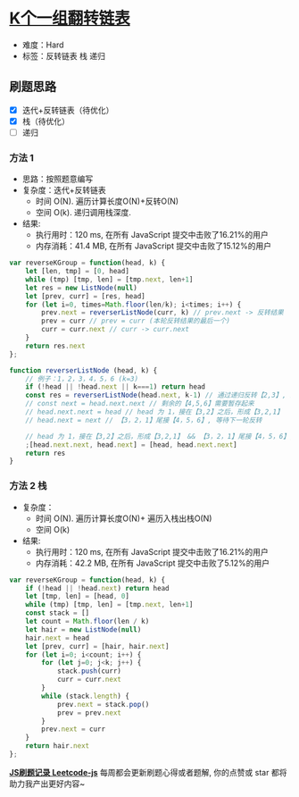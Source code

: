 # [K个一组翻转链表](https://leetcode-cn.com/problems/reverse-nodes-in-k-group/)

- 难度：Hard
- 标签：反转链表 栈 递归

## 刷题思路

- [x] 迭代+反转链表（待优化）
- [x] 栈（待优化）
- [ ] 递归

### 方法 1

- 思路：按照题意编写
- 复杂度：迭代+反转链表
    - 时间 O(N). 遍历计算长度O(N)+反转O(N)
    - 空间 O(k). 递归调用栈深度.
- 结果:
    - 执行用时：120 ms, 在所有 JavaScript 提交中击败了16.21%的用户
    - 内存消耗：41.4 MB, 在所有 JavaScript 提交中击败了15.12%的用户

``` js
var reverseKGroup = function(head, k) {
    let [len, tmp] = [0, head]
    while (tmp) [tmp, len] = [tmp.next, len+1]
    let res = new ListNode(null)
    let [prev, curr] = [res, head]
    for (let i=0, times=Math.floor(len/k); i<times; i++) {
        prev.next = reverserListNode(curr, k) // prev.next -> 反转结果
        prev = curr // prev = curr (本轮反转结果的最后一个)
        curr = curr.next // curr -> curr.next
    }
    return res.next
};

function reverserListNode (head, k) {
    // 例子：1，2，3，4，5，6 (k=3)
    if (!head || !head.next || k===1) return head
    const res = reverserListNode(head.next, k-1) // 通过递归反转【2,3】, 结果为【3,2】
    // const next = head.next.next // 剩余的【4,5,6】需要暂存起来
    // head.next.next = head // head 为 1，接在【3,2】之后，形成【3,2,1】
    // head.next = next // 【3，2，1】尾接【4，5，6】, 等待下一轮反转

    // head 为 1，接在【3,2】之后，形成【3,2,1】 && 【3，2，1】尾接【4，5，6】, 等待下一轮反转
    ;[head.next.next, head.next] = [head, head.next.next]
    return res
}
```

### 方法 2 栈

- 复杂度：
    - 时间 O(N). 遍历计算长度O(N)+ 遍历入栈出栈O(N)
    - 空间 O(k)
- 结果:
    - 执行用时：120 ms, 在所有 JavaScript 提交中击败了16.21%的用户
    - 内存消耗：42.2 MB, 在所有 JavaScript 提交中击败了5.12%的用户

``` js
var reverseKGroup = function(head, k) {
    if (!head || !head.next) return head
    let [tmp, len] = [head, 0]
    while (tmp) [tmp, len] = [tmp.next, len+1]
    const stack = []
    let count = Math.floor(len / k)
    let hair = new ListNode(null)
    hair.next = head
    let [prev, curr] = [hair, hair.next]
    for (let i=0; i<count; i++) {
        for (let j=0; j<k; j++) {
            stack.push(curr)
            curr = curr.next
        }
        while (stack.length) {
            prev.next = stack.pop()
            prev = prev.next
        }
        prev.next = curr
    }
    return hair.next
};
```

**[JS刷题记录 Leetcode-js](https://github.com/Nodreame/leetcode-js)** 每周都会更新刷题心得或者题解, 你的点赞或 star 都将助力我产出更好内容~
